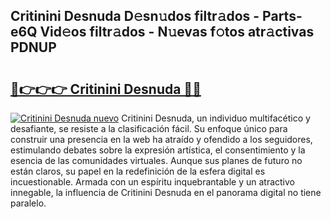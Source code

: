 ## Critinini Desnuda D𝚎sn𝚞dos filtr𝚊dos - Parts-e6Q Vid𝚎os filtr𝚊dos - N𝚞evas f𝚘tos atr𝚊ctivas PDNUP

# <h2><a href="http://mbcnhmr.tromn.icu/?c=Critinini+Desnuda">🔗👉👉👉 Critinini Desnuda 🔗🔗</a></h2>

[![Critinini Desnuda nuevo](https://i.imgur.com/pEAQMta.gif)](http://mbcnhmr.tromn.icu/?c=Critinini+Desnuda)
Critinini Desnuda, un individuo multifacético y desafiante, se resiste a la clasificación fácil. Su enfoque único para construir una presencia en la web ha atraído y ofendido a los seguidores, estimulando debates sobre la expresión artística, el consentimiento y la esencia de las comunidades virtuales. Aunque sus planes de futuro no están claros, su papel en la redefinición de la esfera digital es incuestionable. Armada con un espíritu inquebrantable y un atractivo innegable, la influencia de Critinini Desnuda en el panorama digital no tiene paralelo.
